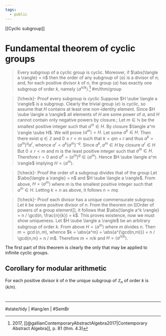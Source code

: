 ```yaml
---
tags:
  - public
---
```

[[Cyclic subgroup]]
# Fundamental theorem of cyclic groups

> Every subgroup of a cyclic group is cyclic.
> Moreover, if $\abs{\langle a \rangle} = n$ then the order of any subgroup of $\langle a \rangle$ is a divisor of $n$;
> and, for each positive divisor $k$ of $n$, the group $\langle a \rangle$ has exactly one subgroup of order $k$, namely $\langle a^{n/k} \rangle$.[^2017] #m/thm/group 

[^2017]: 2017, [[@gallianContemporaryAbstractAlgebra2017|Contemporary Abstract Algebra]], p. 81 (thm. 4.3)

> [!check]- Proof every subgroup is cyclic
> Suppose $H \sube \langle a \rangle$ is a subgroup.
> Clearly the trivial group $\langle e \rangle$ is cyclic, so assume that $H$ contains at least one non-identity element.
> Since $H \sube \langle a \rangle$ all elements of $H$ are some power of $a$,
> and $H$ cannot contain only negative powers by closure.;
> Let $m \in \mathbb{N}$ be the smallest positive integer such that $a^m \in H$.
> By closure $\langle a^m \rangle \sube H$.
> We will prove $\langle a^m \rangle = H$.
> Let some $a^k \in H$.
> Then there exist $q \in \mathbb{Z}$ and $0 \leq r < m$ such that $k = qm + r$
> and thus $a^k = (a^m)^q a^r$, whence $a^r = a^k (a^m)^{-q}$.
> Since $a^k, a^m \in H$ by closure $a^r \in H$
> But $0 \leq r < m$ and $m$ is the least positive integer such that $a^m \in H$.
> Therefore $r = 0$ and $a^k = (a^m)^q \in \langle a^m \rangle$.
> Hence $H \sube \langle a^m \rangle$ implying $H = \langle a^m \rangle$.
> <span class="QED"/>

> [!check]- Proof the order of a subgroup divides that of the group
> Let $\abs{\langle a \rangle} = n$ and $H \sube \langle a \rangle$.
> From above, $H = \langle a^m \rangle$ where $m$ is the smallest positive integer such that $a^m \in H$.
> Letting $k = n$ as above, it follows $n = mq$.
> <span class="QED"/>
> 

> [!check]- Proof each divisor has a unique commensurate subgroup
> Let $k$ be some positive divisor of $n$.
> From the theorem on [[Order of powers of a group element]],
> it follows that $\abs{\langle a^k \rangle} = n / \gcd(n, \frac{n}{k}) = k$.
> This proves existence, now we must show uniqueness.
> Let $H \sube \langle a \rangle$ be an arbitrary subgroup of order $k$.
> From above $H = \langle a^m \rangle$ where $m$ divides $n$.
> Then $m = \gcd(n,m)$,
> whence $k = \abs{a^m} = \abs{a^{\gcd(n,m)}} = n / \gcd{n,m} = n / m$.
> Therefore $m = n / k$ and $H = \langle a^{n/k} \rangle$.
> <span class="QED"/>

The first part of this theorem is clearly the only that may be applied to infinite cyclic groups.

## Corollary for modular arithmetic

For each positive divisor $k$ of $n$ the unique subgroup of $\mathbb{Z}_{n}$ of order $k$ is $\langle k / n \rangle$.

#
---
#state/tidy | #lang/en | #SemBr